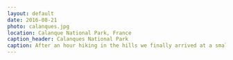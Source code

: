 ```yaml
---
layout: default
date: 2016-08-21
photo: calanques.jpg
location: Calanque National Park, France
caption_header: Calanques National Park
caption: After an hour hiking in the hills we finally arrived at a small Calanque. It is an area where one can swimm in the sea between rock cliffs. The landscape is amazing!
---
```

